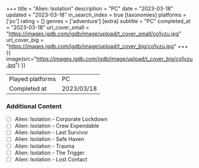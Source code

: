 +++
title = "Alien: Isolation"
description = "PC"
date = "2023-03-18"
updated = "2023-03-18"
in_search_index = true
[taxonomies]
platforms = ['pc']
rating = []
genres = ['adventure']
[extra]
subtitle = "PC"
completed_at = "2023-03-18"
url_cover_small = "https://images.igdb.com/igdb/image/upload/t_cover_small/co1vzu.jpg"
url_cover_big = "https://images.igdb.com/igdb/image/upload/t_cover_big/co1vzu.jpg"
+++
{{ image(src="https://images.igdb.com/igdb/image/upload/t_cover_big/co1vzu.jpg") }}

|              |            |
| ------------ | ---------- |
| Played platforms    | PC |
| Completed at | 2023/03/18 |


### Additional Content


- [ ] Alien: Isolation - Corporate Lockdown
- [ ] Alien: Isolation - Crew Expendable
- [ ] Alien: Isolation - Last Survivor
- [ ] Alien: Isolation - Safe Haven
- [ ] Alien: Isolation - Trauma
- [ ] Alien: Isolation - The Trigger
- [ ] Alien: Isolation - Lost Contact